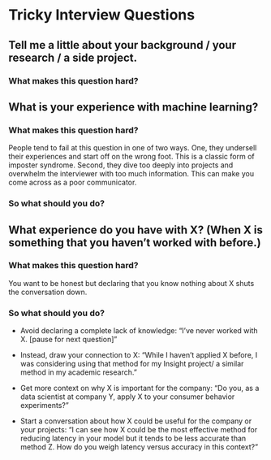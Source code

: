 
# Tricky Interview Questions

## Tell me a little about your background / your research / a side project.

### What makes this question hard?

## What is your experience with machine learning?

### What makes this question hard?

People tend to fail at this question in one of two ways. One, they undersell their experiences and start off on the wrong foot. This is a classic form of imposter syndrome. Second, they dive too deeply into projects and overwhelm the interviewer with too much information. This can make you come across as a poor communicator. 

### So what should you do?




## What experience do you have with X? (When X is something that you haven’t worked with before.)

### What makes this question hard?
You want to be honest but declaring that you know nothing about X shuts the conversation down.

### So what should you do?

-   Avoid declaring a complete lack of knowledge: “I’ve never worked with X. [pause for next question]”
    
-   Instead, draw your connection to X: “While I haven’t applied X before, I was considering using that method for my Insight project/ a similar method in my academic research.”
    
-   Get more context on why X is important for the company: “Do you, as a data scientist at company Y, apply X to your consumer behavior experiments?”
    
-   Start a conversation about how X could be useful for the company or your projects: “I can see how X could be the most effective method for reducing latency in your model but it tends to be less accurate than method Z. How do you weigh latency versus accuracy in this context?”
<!--stackedit_data:
eyJoaXN0b3J5IjpbMTU4NDY1OTUsMTg0NDkzMTk0NV19
-->